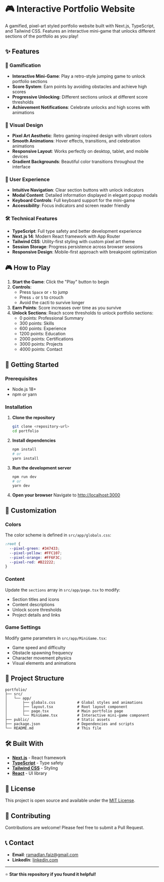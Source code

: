 # 🎮 Interactive Portfolio Website

A gamified, pixel-art styled portfolio website built with Next.js, TypeScript, and Tailwind CSS. Features an interactive mini-game that unlocks different sections of the portfolio as you play!

## ✨ Features

### 🎯 Gamification
- **Interactive Mini-Game**: Play a retro-style jumping game to unlock portfolio sections
- **Score System**: Earn points by avoiding obstacles and achieve high scores
- **Progressive Unlocking**: Different sections unlock at different score thresholds
- **Achievement Notifications**: Celebrate unlocks and high scores with animations

### 🎨 Visual Design
- **Pixel Art Aesthetic**: Retro gaming-inspired design with vibrant colors
- **Smooth Animations**: Hover effects, transitions, and celebration animations
- **Responsive Layout**: Works perfectly on desktop, tablet, and mobile devices
- **Gradient Backgrounds**: Beautiful color transitions throughout the interface

### 📱 User Experience
- **Intuitive Navigation**: Clear section buttons with unlock indicators
- **Modal Content**: Detailed information displayed in elegant popup modals
- **Keyboard Controls**: Full keyboard support for the mini-game
- **Accessibility**: Focus indicators and screen reader friendly

### 🛠 Technical Features
- **TypeScript**: Full type safety and better development experience
- **Next.js 14**: Modern React framework with App Router
- **Tailwind CSS**: Utility-first styling with custom pixel art theme
- **Session Storage**: Progress persistence across browser sessions
- **Responsive Design**: Mobile-first approach with breakpoint optimization

## 🎮 How to Play

1. **Start the Game**: Click the "Play" button to begin
2. **Controls**:
   - Press `Space` or `↑` to jump
   - Press `↓` or `S` to crouch
   - Avoid the cacti to survive longer
3. **Earn Points**: Score increases over time as you survive
4. **Unlock Sections**: Reach score thresholds to unlock portfolio sections:
   - 0 points: Professional Summary
   - 300 points: Skills
   - 600 points: Experience
   - 1200 points: Education
   - 2000 points: Certifications
   - 3000 points: Projects
   - 4000 points: Contact

## 🚀 Getting Started

### Prerequisites
- Node.js 18+ 
- npm or yarn

### Installation

1. **Clone the repository**
   ```bash
   git clone <repository-url>
   cd portfolio
   ```

2. **Install dependencies**
   ```bash
   npm install
   # or
   yarn install
   ```

3. **Run the development server**
   ```bash
   npm run dev
   # or
   yarn dev
   ```

4. **Open your browser**
   Navigate to [http://localhost:3000](http://localhost:3000)

## 🎨 Customization

### Colors
The color scheme is defined in `src/app/globals.css`:
```css
:root {
  --pixel-green: #347433;
  --pixel-yellow: #FFC107;
  --pixel-orange: #FF6F3C;
  --pixel-red: #B22222;
}
```

### Content
Update the `sections` array in `src/app/page.tsx` to modify:
- Section titles and icons
- Content descriptions
- Unlock score thresholds
- Project details and links

### Game Settings
Modify game parameters in `src/app/MiniGame.tsx`:
- Game speed and difficulty
- Obstacle spawning frequency
- Character movement physics
- Visual elements and animations

## 📁 Project Structure

```
portfolio/
├── src/
│   └── app/
│       ├── globals.css          # Global styles and animations
│       ├── layout.tsx           # Root layout component
│       ├── page.tsx             # Main portfolio page
│       └── MiniGame.tsx         # Interactive mini-game component
├── public/                      # Static assets
├── package.json                 # Dependencies and scripts
└── README.md                    # This file
```

## 🛠 Built With

- **[Next.js](https://nextjs.org/)** - React framework
- **[TypeScript](https://www.typescriptlang.org/)** - Type safety
- **[Tailwind CSS](https://tailwindcss.com/)** - Styling
- **[React](https://reactjs.org/)** - UI library

## 📄 License

This project is open source and available under the [MIT License](LICENSE).

## 🤝 Contributing

Contributions are welcome! Please feel free to submit a Pull Request.

## 📞 Contact

- **Email**: ramadlan.faiz@gmail.com
- **LinkedIn**: [linkedin.com](https://linkedin.com)

---

⭐ **Star this repository if you found it helpful!**
